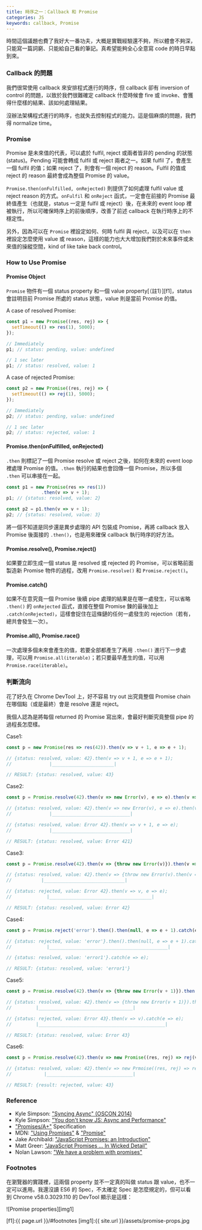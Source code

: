 ```yaml
---
title: 時序之一：Callback 和 Promise
categories: JS
keywords: callback, Promise
---
```

時間這個議題也費了我好大一番功夫，大概是實戰經驗還不夠，所以體會不夠深，只能寫一篇詞窮、只能給自己看的筆記。真希望能夠全心全意寫
code 的時日早點到來。

### Callback 的問題

我們很常使用 callback 來安排程式進行的時序，但 callback 卻有 inversion of
control 的問題，以致於我們很難確定 callback 什麼時候會 fire 或 invoke、會獲得什麼樣的結果、該如何處理結果。

沒辦法架構程式進行的時序，也就失去控制程式的能力。這是個麻煩的問題，我們得
normalize time。

### Promise

Promise 是未來值的代表，可以處於 fulfil, reject 或兩者皆非的 pending 的狀態 (status)。Pending 可能會轉成 fulfil 或 reject 兩者之一。如果 fulfil
了，會產生一個 fulfil 的值；如果 reject 了，則會有一個 reject 的
reason。Fulfil 的值或 reject 的 reason 最終會成為整個 Promise 的 value。

`Promise.then(onFulfilled, onRejected)` 則提供了如何處理 fulfil value 或 reject
reason 的方式。`onFulfil` 和 `onReject` 函式，一定會在前接的 Promise 最終值產生（也就是，status 一定是 fulfil 或 reject）後，在未來的 event loop 裡被執行，所以可確保時序上的前後順序，改善了前述 callback 在執行時序上的不穩定性。

另外，因為可以在 `Promise` 裡設定如何、何時 fulfil 與 reject，以及可以在 `then` 裡設定怎麼使用 value 或 reason，這樣的能力也大大增加我們對於未來事件或未來值的操縱空間，kind of like take back control。

### How to Use Promise

#### Promise Object

`Promise` 物件有一個 status property 和一個 value property[（註1）][f1]，status 會註明目前
Promise 所處的 status 狀態，value 則是當前 Promise 的值。

A case of resolved Promise:

```js
const p1 = new Promise((res, rej) => {
  setTimeout(() => res(1), 5000);
});

// Immediately
p1; // status: pending, value: undefined 

// 1 sec later
p1; // status: resolved, value: 1
```

A case of rejected Promise:

```js
const p2 = new Promise((res, rej) => {
  setTimeout(() => rej(1), 5000);
});

// Immediately
p2; // status: pending, value: undefined 

// 1 sec later
p2; // status: rejected, value: 1
```

#### Promise.then(onFulfilled, onRejected)

`.then` 則標記了一個 Promise resolve 或 reject 之後，如何在未來的 event loop 裡處理 Promise 的值。`.then` 執行的結果也會回傳一個 Promise，所以多個 `.then` 可以串接在一起。

```js
const p1 = new Promise(res => res(1))
             .then(v => v + 1);
p1; // {status: resolved, value: 2}

const p2 = p1.then(v => v + 1);
p2; // {status: resolved, value: 3}
```

將一個不知道是同步還是異步處理的 API 包裝成 Promise，再將 callback 放入 Promise 後面接的 `.then()`，也是用來確保 callback 執行時序的好方法。

#### Promise.resolve(), Promise.reject()

如果要立即生成一個 status 是 resolved 或 rejected 的
Promise，可以省略前面製造新 Promise 物件的過程，改用 `Promise.resolve()` 和
`Promise.reject()`。

#### Promise.catch()

如果不在意究竟一個 Promise 後續 pipe 處理的結果是在哪一處發生，可以省略 `.then()` 的 `onRejected` 函式，直接在整個 Promise 鍊的最後加上 
`.catch(onRejected)`，這樣會捉住在這條鏈的任何一處發生的
rejection（若有，總共會發生一次）。

#### Promise.all(), Promise.race()

一次處理多個未來會產生的值，若要全部都產生了再用 `.then()`
進行下一步處理，可以用 `Promise.all(iterable)`；若只要最早產生的值，可以用
`Promise.race(iterable)`。

### 判斷流向

花了好久在 Chrome DevTool 上，好不容易 try out 出究竟整個 Promise chain
在哪個點（或是最終）會是 resolve 還是 reject。

我個人認為是將每個 returned 的 Promise 寫出來，會最好判斷究竟整個 pipe
的過程長怎麼樣。

Case1:

```js
const p = new Promise(res => res(42)).then(v => v + 1, e => e + 1);

// {status: resolved, value: 42}.then(v => v + 1, e => e + 1);
//              |_______________________|

// RESULT: {status: resolved, value: 43}
```

Case2:

```js
const p = Promise.resolve(42).then(v => new Error(v), e => e).then(v => v + 1, e => e);

// {status: resolved, value: 42}.then(v => new Error(v), e => e).then(v => v + 1, e => e);
//              |_____________________________|

// {status: resolved, value: Error 42}.then(v => v + 1, e => e);
//              |_____________________________|

// RESULT: {status: resolved, value: Error 421}  
```

Case3:

```js
const p = Promise.resolve(42).then(v => {throw new Error(v)}).then(v => v, e => e);

// {status: resolved, value: 42}.then(v => {throw new Error(v).then(v => v, e => e)});
//           |______________________________|

// {status: rejected, value: Error 42}.then(v => v, e => e);
//             |______________________________________|

// RESULT: {status: resolved, value: Error 42}
```

Case4:

```js
const p = Promise.reject('error').then().then(null, e => e + 1).catch(e => e);

// {status: rejected, value: 'error'}.then().then(null, e => e + 1).catch(e => e);
//             |____________________________________________|

// {status: resolved, value: 'error1'}.catch(e => e);

// RESULT: {status: resolved, value: 'error1'}
```

Case5:

```js
const p = Promise.resolve(42).then(v => {throw new Error(v + 1)}).then(v => v).catch(e => e);

// {status: resolved, value: 42}.then(v => {throw new Error(v + 1)}).then(v => v).catch(e => e);
//         |___________________________________|

// {status: rejected, value: Error 43}.then(v => v).catch(e => e);
//         |_______________________________________________|

// RESULT: {status: resolved, value: Error 43}
```

Case6:

```js
const p = Promise.resolve(42).then(v => new Promise((res, rej) => rej(v + 1))).then(v => v);

// {status: resolved, value: 42}.then(v => new Prmoise((res, rej) => rej(v + 1))).then(v => v);
//            |________________________________|

// RESULT: {result: rejected, value: 43}
```

### Reference

* Kyle Simpson: ["Syncing Async" (OSCON 2014)][1]
* Kyle Simpson: ["You don't know JS: Async and Performance"][5]
* ["Promises/A+"][2] Specification
* MDN: ["Using Promises"][3] & ["Promise"][4]
* Jake Archibald: ["JavaScript Promises: an Introduction"][6]
* Matt Greer: ["JavaScript Promises ... In Wicked Detail"][7]
* Nolan Lawson: ["We have a problem with promises"][8]

### Footnotes

在瀏覽器的實踐裡，這兩個 property 並不一定真的叫做 status
  跟 value，也不一定可以進用。我還沒讀 ES6 的 Spec，不太確定 Spec
是怎麼規定的，但可以看到 Chrome v58.0.3029.110 的 DevTool 顯示是這樣：

![Promise properties][img1]

[1]:https://www.youtube.com/watch?v=wupXZp5khng
[2]:https://Promisesaplus.com/
[3]:https://developer.mozilla.org/en-US/docs/Web/JavaScript/Guide/Using_Promises
[4]:https://developer.mozilla.org/en/docs/Web/JavaScript/Reference/Global_Objects/Promise
[5]:https://github.com/getify/You-Dont-Know-JS/tree/master/async%20%26%20performance
[6]:https://developers.google.com/web/fundamentals/getting-started/primers/promises
[7]:http://www.mattgreer.org/articles/promises-in-wicked-detail/#further-reading
[8]:https://pouchdb.com/2015/05/18/we-have-a-problem-with-promises.html

[f1]:{{ page.url }}/#footnotes
[img1]:{{ site.url }}/assets/promise-props.jpg
